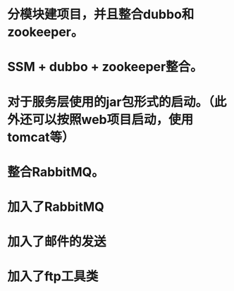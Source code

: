 # 分模块建项目，并且整合dubbo和zookeeper。
# SSM + dubbo + zookeeper整合。
# 对于服务层使用的jar包形式的启动。（此外还可以按照web项目启动，使用tomcat等）
# 整合RabbitMQ。
# 加入了RabbitMQ
# 加入了邮件的发送
# 加入了ftp工具类
